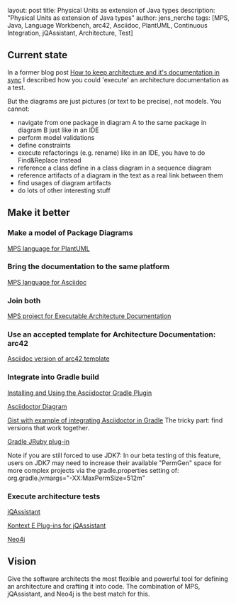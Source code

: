 layout: post
title: Physical Units as extension of Java types
description: "Physical Units as extension of Java types"
author: jens_nerche
tags: [MPS, Java, Language Workbench, arc42, Asciidoc, PlantUML, Continuous Integration, jQAssistant, Architecture, Test]


## Current state
In a former blog post
[How to keep architecture and it's documentation in sync](http://techblog.kontext-e.de/keeping-architecture-and-doc-in-sync/)
I described how you could 'execute' an architecture documentation as a test.

But the diagrams are just pictures (or text to be precise), not models. You cannot:
* navigate from one package in diagram A to the same package in diagram B just like in an IDE
* perform model validations
* define constraints
* execute refactorings (e.g. rename) like in an IDE, you have to do Find&Replace instead
* reference a class define in a class diagram in a sequence diagram
* reference artifacts of a diagram in the text as a real link between them
* find usages of diagram artifacts
* do lots of other interesting stuff

## Make it better

### Make a model of Package Diagrams
[MPS language for PlantUML](https://github.com/kontext-e/mps-plantuml)


### Bring the documentation to the same platform
[MPS language for Asciidoc](https://github.com/kontext-e/mps-asciidoc)

### Join both
[MPS project for Executable Architecture Documentation](https://github.com/kontext-e/mps-ead)


### Use an accepted template for Architecture Documentation: arc42
[Asciidoc version of arc42 template](https://github.com/arc42/arc42-template)


### Integrate into Gradle build
[Installing and Using the Asciidoctor Gradle Plugin](http://asciidoctor.org/docs/asciidoctor-gradle-plugin/)

[Asciidoctor Diagram](http://asciidoctor.org/docs/asciidoctor-diagram/)

[Gist with example of integrating Asciidoctor in Gradle](https://gist.github.com/aalmiray/7369b977a68baca32e13)
The tricky part: find versions that work together.

[Gradle JRuby plug-in](http://jruby-gradle.org)

Note if you are still forced to use JDK7:
In our beta testing of this feature, users on JDK7 may need to increase their available "PermGen" space for more complex projects via the gradle.properties setting of: org.gradle.jvmargs="-XX:MaxPermSize=512m"

### Execute architecture tests
[jQAssistant](http://jqassistant.org)

[Kontext E Plug-ins for jQAssistant](https://github.com/kontext-e/jqassistant-plugins)

[Neo4j](http://neo4j.com/)


## Vision
Give the software architects the most flexible and powerful tool for defining an architecture and crafting it into code.
The combination of MPS, jQAssistant, and Neo4j is the best match for this. 
